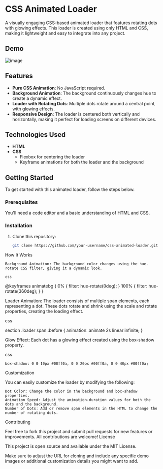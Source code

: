 # CSS Animated Loader

A visually engaging CSS-based animated loader that features rotating dots with glowing effects. This loader is created using only HTML and CSS, making it lightweight and easy to integrate into any project.

## Demo

![image](https://github.com/user-attachments/assets/9ee0df8d-900d-4e00-bc72-980380136af0)


## Features

- **Pure CSS Animation**: No JavaScript required.
- **Background Animation**: The background continuously changes hue to create a dynamic effect.
- **Loader with Rotating Dots**: Multiple dots rotate around a central point, with glowing effects.
- **Responsive Design**: The loader is centered both vertically and horizontally, making it perfect for loading screens on different devices.

## Technologies Used

- **HTML**
- **CSS**
  - Flexbox for centering the loader
  - Keyframe animations for both the loader and the background

## Getting Started

To get started with this animated loader, follow the steps below.

### Prerequisites

You'll need a code editor and a basic understanding of HTML and CSS.

### Installation

1. Clone this repository:

   ```bash
   git clone https://github.com/your-username/css-animated-loader.git

How It Works

    Background Animation: The background color changes using the hue-rotate CSS filter, giving it a dynamic look.

    css

@keyframes animatebg {
    0% {
        filter: hue-rotate(0deg);
    }
    100% {
        filter: hue-rotate(360deg);
    }
}

Loader Animation: The loader consists of multiple span elements, each representing a dot. These dots rotate and shrink using the scale and rotate properties, creating the loading effect.

css

section .loader span::before {
    animation: animate 2s linear infinite;
}

Glow Effect: Each dot has a glowing effect created using the box-shadow property.

css

    box-shadow: 0 0 10px #00ff0a, 0 0 20px #00ff0a, 0 0 40px #00ff0a;

Customization

You can easily customize the loader by modifying the following:

    Dot Color: Change the color in the background and box-shadow properties.
    Animation Speed: Adjust the animation-duration values for both the dots and the background.
    Number of Dots: Add or remove span elements in the HTML to change the number of rotating dots.

Contributing

Feel free to fork this project and submit pull requests for new features or improvements. All contributions are welcome!
License

This project is open source and available under the MIT License. 


Make sure to adjust the URL for cloning and include any specific demo images or additional customization details you might want to add.
